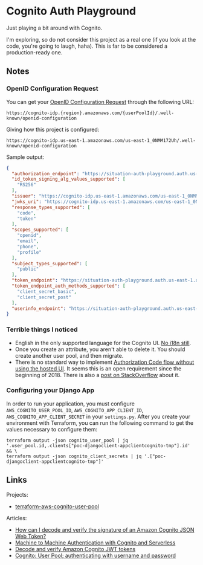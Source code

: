 # Cognito Auth Playground

Just playing a bit around with Cognito.

I'm exploring, so do not consider this project as a real one (if you look at the code, you're going to laugh, haha).
This is far to be considered a production-ready one.

## Notes

### OpenID Configuration Request

You can get your [OpenID Configuration Request](https://openid.net/specs/openid-connect-discovery-1_0.html#ProviderConfigurationRequest)
through the following URL:

    https://cognito-idp.{region}.amazonaws.com/{userPoolId}/.well-known/openid-configuration

Giving how this project is configured:

    https://cognito-idp.us-east-1.amazonaws.com/us-east-1_0NMM172Uh/.well-known/openid-configuration

Sample output:

```json
{
  "authorization_endpoint": "https://situation-auth-playground.auth.us-east-1.amazoncognito.com/oauth2/authorize",
  "id_token_signing_alg_values_supported": [
    "RS256"
  ],
  "issuer": "https://cognito-idp.us-east-1.amazonaws.com/us-east-1_0NMM172Uh",
  "jwks_uri": "https://cognito-idp.us-east-1.amazonaws.com/us-east-1_0NMM172Uh/.well-known/jwks.json",
  "response_types_supported": [
    "code",
    "token"
  ],
  "scopes_supported": [
    "openid",
    "email",
    "phone",
    "profile"
  ],
  "subject_types_supported": [
    "public"
  ],
  "token_endpoint": "https://situation-auth-playground.auth.us-east-1.amazoncognito.com/oauth2/token",
  "token_endpoint_auth_methods_supported": [
    "client_secret_basic",
    "client_secret_post"
  ],
  "userinfo_endpoint": "https://situation-auth-playground.auth.us-east-1.amazoncognito.com/oauth2/userInfo"
}
```

### Terrible things I noticed

- English in the only supported language for the Cognito UI. [No i18n still](https://forums.aws.amazon.com/thread.jspa?threadID=301920&start=25&tstart=0). 
- Once you create an attribute, you aren't able to delete it. You should create another user pool, and then migrate.
- There is no standard way to implement [Authorization Code flow without using the hosted UI](https://forums.aws.amazon.com/thread.jspa?messageID=832982#832982). It seems this is an open requirement since the beginning of 2018. There is also a [post on StackOverflow](https://stackoverflow.com/questions/59760537/aws-cognito-authorization-code-grant-flow-without-using-the-hosted-ui-in-2020) about it.

### Configuring your Django App

In order to run your application, you must configure `AWS_COGNITO_USER_POOL_ID`, `AWS_COGNITO_APP_CLIENT_ID`, `AWS_COGNITO_APP_CLIENT_SECRET` in your `settings.py`. After you create your environment with Terraform, you can run the following command to get the values necessary to configure them:

```shell
terraform output -json cognito_user_pool | jq '.user_pool.id,.clients["poc-djangoclient-appclientcognito-tmp"].id' && \
terraform output -json cognito_client_secrets | jq '.["poc-djangoclient-appclientcognito-tmp"]'
```

## Links

Projects:

- [terraform-aws-cognito-user-pool](https://github.com/mineiros-io/terraform-aws-cognito-user-pool)

Articles:

- [How can I decode and verify the signature of an Amazon Cognito JSON Web Token?](https://aws.amazon.com/premiumsupport/knowledge-center/decode-verify-cognito-json-token/)
- [Machine to Machine Authentication with Cognito and Serverless](https://aws-blog.de/2020/01/machine-to-machine-authentication-with-cognito-and-serverless.html)
- [Decode and verify Amazon Cognito JWT tokens](https://github.com/awslabs/aws-support-tools/blob/f8aba4d90a14301c639859877b85e6335d51dbad/Cognito/decode-verify-jwt/README.md)
- [Cognito: User Pool; authenticating with username and password](https://cloudbyexample.io/part-2-aws-cognito-user-pool-authenticating-with-username-and-password/)
